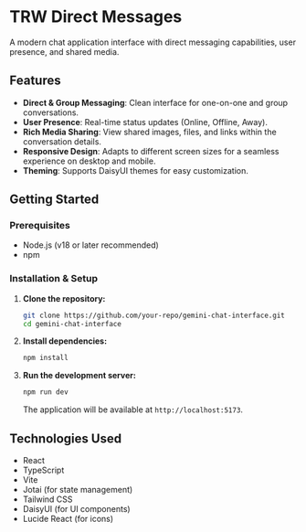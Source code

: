 # TRW Direct Messages

A modern chat application interface with direct messaging capabilities, user presence, and shared media.

## Features

- **Direct & Group Messaging**: Clean interface for one-on-one and group conversations.
- **User Presence**: Real-time status updates (Online, Offline, Away).
- **Rich Media Sharing**: View shared images, files, and links within the conversation details.
- **Responsive Design**: Adapts to different screen sizes for a seamless experience on desktop and mobile.
- **Theming**: Supports DaisyUI themes for easy customization.

## Getting Started

### Prerequisites

- Node.js (v18 or later recommended)
- npm

### Installation & Setup

1. **Clone the repository:**

   ```bash
   git clone https://github.com/your-repo/gemini-chat-interface.git
   cd gemini-chat-interface
   ```

2. **Install dependencies:**

   ```bash
   npm install
   ```

3. **Run the development server:**
   ```bash
   npm run dev
   ```
   The application will be available at `http://localhost:5173`.

## Technologies Used

- React
- TypeScript
- Vite
- Jotai (for state management)
- Tailwind CSS
- DaisyUI (for UI components)
- Lucide React (for icons)

